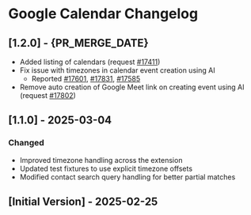 # Google Calendar Changelog

## [1.2.0] - {PR_MERGE_DATE}

- Added listing of calendars (request [#17411](https://github.com/raycast/extensions/issues/17411))
- Fix issue with timezones in calendar event creation using AI
  - Reported [#17601](https://github.com/raycast/extensions/issues/17601), [#17831](https://github.com/raycast/extensions/issues/17831), [#17585](https://github.com/raycast/extensions/issues/17585)
- Remove auto creation of Google Meet link on creating event using AI (request [#17802](https://github.com/raycast/extensions/issues/17802))


## [1.1.0] - 2025-03-04

### Changed

- Improved timezone handling across the extension
- Updated test fixtures to use explicit timezone offsets
- Modified contact search query handling for better partial matches

## [Initial Version] - 2025-02-25
